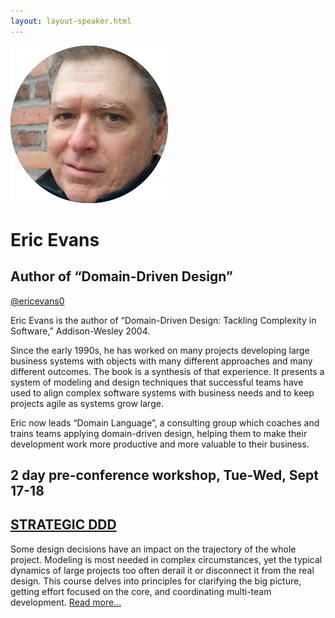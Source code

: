 ```yaml
---
layout: layout-speaker.html
---
```

<div class="container section featured-speaker">
  <div class="row">
    <div class="col-xs-12 col-sm-2 img-container">
      <img class="speaker-page-img" src="../img/speakers/Eric-Evans-ON.png" />
      </div>
    <div class="col-xs-12 col-sm-10 copy-container">
      <h1 class="speaker-header">Eric Evans</h1>
      <h2 class="speaker-subtitle">Author of “Domain-Driven Design”</h2>
      <p class="copy"><a class="speaker-handle" href="https://twitter.com/ericevans0" target="_blank">@ericevans0</a></p>
      <p class="copy"></p>
      <p class="copy">Eric Evans is the author of “Domain-Driven Design: Tackling Complexity in Software,” Addison-Wesley 2004.</p>
      <p class="copy">Since the early 1990s, he has worked on many projects developing large business systems with objects with many different approaches and many different outcomes. The book is a synthesis of that experience. It presents a system of modeling and design techniques that successful teams have used to align complex software systems with business needs and to keep projects agile as systems grow large.</p>
      <p class="copy">Eric now leads “Domain Language”, a consulting group which coaches and trains teams applying domain-driven design, helping them to make their development work more productive and more valuable to their business.</p>
      <h2 class="speaker-subheader"><strong>2 day pre-conference workshop, Tue-Wed, Sept 17-18</strong></h2>
      <h2 class="speaker-subheader gold"><a href="../workshops/strategic-ddd.html">STRATEGIC DDD</a></h2>
      <p class="copy">Some design decisions have an impact on the trajectory of the whole project. Modeling is most needed in complex circumstances, yet the typical dynamics of large projects too often derail it or disconnect it from the real design. This course delves into principles for clarifying the big picture, getting effort focused on the core, and coordinating multi-team development. <a href="../workshops/strategic-ddd.html">Read more...</a></p>
    </div>
  </div>
</div>